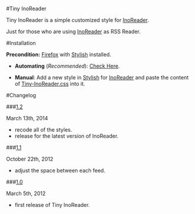 #Tiny InoReader

Tiny InoReader is a simple customized style for [InoReader](https://www.inoreader.com).

Just for those who are using [InoReader](https://www.inoreader.com) as RSS Reader.

#Installation

**Precondition:** [Firefox](https://www.mozilla.org/en-US/firefox/new/) with [Stylish](https://addons.mozilla.org/en-US/firefox/addon/stylish/) installed.

- **Automating** (*Recommended*): [Check Here](http://userstyles.org/styles/90123/jack-s-tiny-inoreader).

- **Manual**: Add a new style in [Stylish](https://addons.mozilla.org/en-US/firefox/addon/stylish/) for [InoReader](https://www.inoreader.com) and paste the content of [Tiny-InoReader.css](/Tiny-InoReader.css) into it.

#Changelog

###<a href="#changelog-1.2" id="changelog-1.2">1.2</a>

March 13th, 2014

- recode all of the styles.
- release for the latest version of InoReader.

###<a href="#changelog-1.1" id="changelog-1.1">1.1</a>

October 22th, 2012

- adjust the space between each feed.

###<a href="#changelog-1.0" id="changelog-1.0">1.0</a>

March 5th, 2012

- first release of Tiny InoReader.